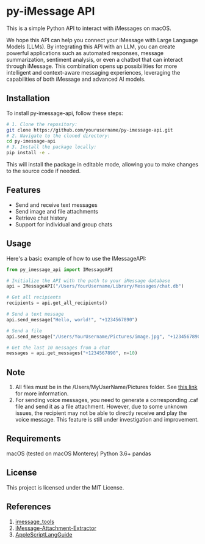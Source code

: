 # py-iMessage API

This is a simple Python API to interact with iMessages on macOS.

We hope this API can help you connect your iMessage with Large Language Models (LLMs). By integrating this API with an LLM, you can create powerful applications such as automated responses, message summarization, sentiment analysis, or even a chatbot that can interact through iMessage. This combination opens up possibilities for more intelligent and context-aware messaging experiences, leveraging the capabilities of both iMessage and advanced AI models.

## Installation

To install py-imessage-api, follow these steps:
```bash
# 1. Clone the repository:
git clone https://github.com/yourusername/py-imessage-api.git
# 2. Navigate to the cloned directory:
cd py-imessage-api
# 3. Install the package locally:
pip install -e .
```

This will install the package in editable mode, allowing you to make changes to the source code if needed.

## Features

- Send and receive text messages
- Send image and file attachments
- Retrieve chat history
- Support for individual and group chats

## Usage

Here's a basic example of how to use the IMessageAPI:

```python
from py_imessage_api import IMessageAPI

# Initialize the API with the path to your iMessage database
api = IMessageAPI("/Users/YourUsername/Library/Messages/chat.db")

# Get all recipients
recipients = api.get_all_recipients()

# Send a text message
api.send_message("Hello, world!", "+1234567890")

# Send a file
api.send_message("/Users/YourUsername/Pictures/image.jpg", "+1234567890", message_type="file")

# Get the last 10 messages from a chat
messages = api.get_messages("+1234567890", n=10)
```

## Note
1. All files must be in the /Users/MyUserName/Pictures folder. See [this link](https://apple.stackexchange.com/questions/429586/cannot-send-image-files-from-messages-using-applescript-on-monterey) for more information.
2. For sending voice messages, you need to generate a corresponding .caf file and send it as a file attachment. However, due to some unknown issues, the recipient may not be able to directly receive and play the voice message. This feature is still under investigation and improvement.

## Requirements
macOS (tested on macOS Monterey)
Python 3.6+
pandas

## License
This project is licensed under the MIT License.

## References
1. [imessage_tools](https://github.com/my-other-github-account/imessage_tools)
2. [iMessage-Attachment-Extractor](https://github.com/adama11/iMessage-Attachment-Extractor)
3. [AppleScriptLangGuide](https://developer.apple.com/library/archive/documentation/AppleScript/Conceptual/AppleScriptLangGuide/introduction/ASLR_intro.html)